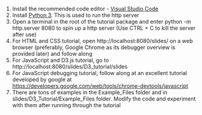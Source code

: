 1. Install the recommended code editor - [Visual Studio Code](https://code.visualstudio.com/)
2. Install [Python 3](https://www.python.org/). This is used to run the http server
3. Open a terminal in the root of the tutorial package and enter python -m http.server 8080 to
spin up a http server (Use CTRL + C to kill the server after use)
4. For HTML and CSS tutorial, open http://localhost:8080/slides/ on a web browser (preferably,
Google Chrome as its debugger overview is provided later) and follow along
5. For JavaScript and D3.js tutorial, go to http://localhost:8080/slides/D3_tutorial/slides
6. For JavaScript debugging tutorial, follow along at an excellent tutorial developed by google at
https://developers.google.com/web/tools/chrome-devtools/javascript
7. There are tons of examples in the Example_Files folder and in slides/D3_Tutorial/Example_Files folder. Modify the code and experiment with them after running through the tutorial
